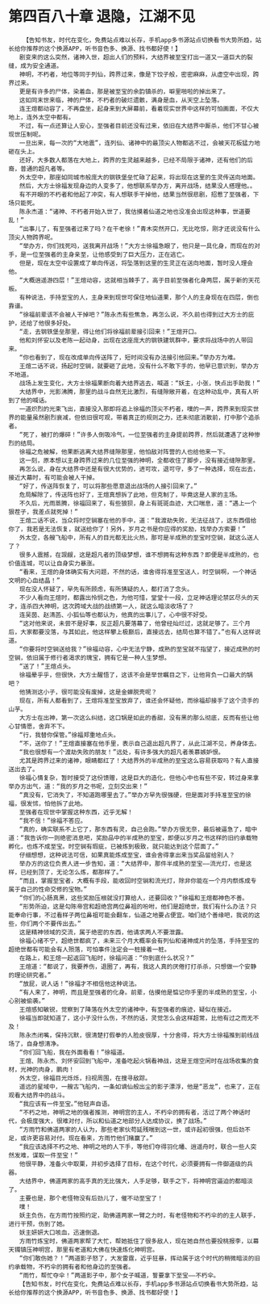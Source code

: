 # 第四百八十章 退隐，江湖不见
        【告知书友，时代在变化，免费站点难以长存，手机app多书源站点切换看书大势所趋，站长给你推荐的这个换源APP，听书音色多、换源、找书都好使！】
       剧变来的这么突然，诸神入世，超出人们的预料，大结界被至宝打出一道又一道巨大的裂缝，成为安全通道。
       神明，不朽者，地位等同于列仙，跨界过来，像是下饺子般，密密麻麻，从虚空中出现，跨界过来。
       更是有许多的尸体，染着血，那是被至宝的余韵镇杀的，噼里啪啦的掉出来了。
       这如同末世来临，神的尸体，不朽者的破烂遗骸，满身是血，从天空上坠落。
       连王煊都动容了，不再盘坐，起身来到大屏幕前，看着现实世界中这样的可怕画面，不仅大地上，连外太空中都有。
       不过，有一点还算让人安心，至强者目前还没有过来，依旧在大结界中厮杀，他们不甘心被现世压制呢。
       一旦出来，每一次的“大地震”，连列仙、诸神中的最顶尖人物都逃不过，会被天花板猛力地砸在头上。
       还好，大多数人都落在大地上，跨界的生灵越来越多，已经不局限于诸神，还有他们的后裔，普通的超凡者等。
       外太空中，那座如同城市般庞大的钢铁堡垒忙碌了起来，将出现在这里的生灵传送向地面。
       然后，大方士徐福发现身边的人变多了，他想联系举办方，离开战场，结果没人搭理他。。
       有不开眼的不朽者和他起了冲突，有人想联手干掉他，结果当然很悲剧，招惹了至强者，下场只能死。
       陈永杰道：“诸神、不朽者开始入世了，我估摸着仙道之地也没准会出现这种事，世道要乱！”
       “出事儿了，有至强者过来了吗？在干老徐！”青木突然开口，无比吃惊，刚才还说没有什么顶尖人物跨界呢。
       “举办方，你们找死吗，送我离开战场！”大方士徐福急眼了，他只是一具化身，而现在的对手，是一位至强者的主身亲至，让他感受到了巨大压力，正在逃亡。
       但是，现在太空中设置成了单向传送，将坠落到这里的生灵正在送向地面，暂时没人理会他。
       “大概逍遥游四层！”王煊动容，这就相当棘手了，高于目前至强者化身两层，属于新的天花板。
       有种说法，手持至宝的人，主身来到现世可保住地仙道果，那个人的主身现在在四层，倒也靠谱。
       “徐福前辈该不会被人干掉吧？”陈永杰有些焦急，再怎么说，不久前也得到过大方士的庇护，还给了他很多好处。
       “走，去钢铁堡垒那里，得让他们将徐福前辈接引回来！”王煊开口。
       他和刘怀安以及老陈一起动身，出现在这座庞大的钢铁建筑群中，要求将战场中的人带回来。
       “你也看到了，现在改成单向传送阵了，短时间没有办法接引他回来。”举办方为难。
       王煊二话不说，扬起时空锏，就要砸了此地，没有什么不敢下手的，他早已意识到，举办方不地道。
       战场上发生变化，大方士徐福果断向着大结界逃去，喊道：“妖主，小张，快点出手助我！”
       大结界中，光影沸腾，那里的战斗自然无比激烈，有缝隙敞开着，在这种动乱中，真有人听到了他的喊话。
       一道炽烈的光束飞出，直接没入那即将追上徐福的顶尖不朽者，噗的一声，跨界来到现实世界的能量虽然剧烈衰减，但依旧很可观，带着真正的规则之力，还未彻底消散前，打中那个追杀者。
       “死了，被打的爆碎！”许多人倒吸冷气，一位至强者的主身提前跨界，然后就遭遇了这种惨烈的结局。
       徐福之危被解，他果断逃离大结界缝隙那里，他怕敌对阵营的人也给他来一下。
       这一刻，原本想以主身跨界过来的几位至强的神明，全都收住了脚步，没有接近缝隙那里。
       再怎么说，身在大结界中还是有很大优势的，进可攻，退可守，多了一种选择，现在出去，接近大幕时，有可能会被人干掉。
       “好了，传送阵恢复了，可以将那些愿意退出战场的人接引回来了。”
       危局解除了，传送阵也好了，王煊真想拆了此地，但克制了，毕竟这是人家的主场。
       不久后，光雨蒸腾，徐福回来了，有些狼狈，身上有斑斑血迹，大口喘息，道：“遇上一个狠茬子，我差点就死掉！”
       王煊二话不说，当众将时空锏塞在他的手中，道：“我渡劫失败，无法征战了，这东西借给你了，我若是无法恢复，就送给你了！另外，岁月之书是你应得的奖励，找举办方索要！”
       外太空，各艘飞船中，所有人的目光都无比火热，那可是半成熟的至宝时空锏，就这么送人了？
       很多人震撼，在觊觎，这是超凡者的顶级梦想，谁不想拥有这种东西？即便是半成熟的，也价值连城，可以让自身实力暴涨。
       “看来，王煊的身体确实有大问题，不然的话，谁舍得将准至宝送人，时空锏啊，一个神话文明的心血结晶！”
       现在没人怀疑了，早先有所顾虑，有所猜疑的人，都打消了念头。
       不少人看向王煊时，都露出怜悯之色，为他可惜，堂堂十一段，立足神话理论禁区尽头的天才，连杀四大神明，这次跨域大战的战绩第一人，就这么暗淡收场了？
       连吴茵、赵清菡、小狐仙等也都认为，他真的出事儿了，心中很不好受。
       “这对他来说，未尝不是好事，反正超凡要落幕了，他曾经灿烂过，这就足够了。三个月后，大家都要没落，与其如此，他这样攀上极巅后，直接远去，结局也算不错了。”也有人这样说道。
       “你要将时空锏送给我？”徐福动容，心中无法宁静，成熟的至宝就不指望了，接近成熟的时空锏，依旧属于修行者渴求的瑰宝，拥有它是一种人生梦想。
       “送了！”王煊点头。
       徐福晕乎乎，但很快，大方士醒悟了，这该不会是举世瞩目之下，让他背负一口最大的锅吧？
       他猜测这小子，很可能没有废掉，这是金蝉脱壳呢？
       现在，所有人都看到了，王煊将准至宝放弃了，谁还会怀疑他，而徐福却接手了这个烫手的山芋。
       大方士在出神，第一次这么纠结，这口锅是如此的香甜，没有黑的那么彻底，反而有些让他心甘情愿，舍弃不下。
       “行，我替你保管。”徐福郑重地点头。
       “不，送你了！”王煊直接塞在他手里，表示自己退出超凡界了，从此江湖不见，养身体去。
       “我也很想有一个渡劫失败的朋友！”远处，有许多强大的超凡者羡慕嫉妒恨。
       尤其是跨界过来的诸神，眼睛都红了！大结界外的半成熟的至宝这么容易获取吗？有人直接送出去了。
       徐福心情复杂，暂时接受了这份馈赠，这是巨大的造化，但他心中也有些不安，转过身来拿举办方出气，道：“我的岁月之书呢，立刻交出来！”
       “真没有，它消失了，不知道跑哪里去了。”举办方早先很强硬，但是面对手持准至宝的徐福，很发怵，怕他拆了此地。
       至强者在现世中掌握这种东西，近乎无解！
       “我不信！”徐福不答应。
       “真的，确实联系不上它了，那东西有灵，自己会跑。”举办方很无奈，最后被逼急了，暗中道：“我告诉你一则绝密消息吧，奖励品中的半成熟的至宝，即便以岁月之书这样的旧约承载物孵化，也炼不成至宝。时空锏有瑕疵，已被炼到极致，就只能达到这个层面了。”
       仔细想想，这种说法可信，如果真能炼成至宝，谁会舍得拿出来当奖品留给别人？
       举办方的这位负责人进一步告知，道：“大结界中，那件半成熟的至宝——流光灯，也是这样，已经到顶了，无论怎么炼，都那样了。”
       “而且，掌握至宝者，大概有手段，能收回时空锏和流光灯，除非你能在一个月内祭炼成专属于自己的性命交修的宝物。”
       “你们的心肠真黑，这些奖励压根就没打算给人，还要回收？”徐福和王煊都神色不善。
       “形势所迫，这是勾陈帝宫和超绝宫两位鼻祖的吩咐，他们是超绝世，我们有什么办法？只能奉命行事，不过看样子两位鼻祖可能会翻车，仙道之地要占便宜。咱们结个善缘吧，我说的这些，你们两个不要传出去。”
       这是精神领域的交流，属于绝密的东西，他请求两人不要泄露。
       徐福心绪不宁，超绝世都疯了，未来三个月大概率会有列仙和诸神成片的坠落，手持至宝的超绝世都有可能会有人殒落，可怕事件注定会一桩接着一桩。
       在路上，和王煊一起返回飞船时，徐福问道：“你到底什么状况？”
       王煊道：“都说了，我要养伤，退圈了，再有，我这人真的厌倦打打杀杀，只想做一个安静的理论研究者。”
       “放屁，说人话！”徐福才不相信他这种说法。
       “有人来了，神明，而且是至强者的化身。前辈，估摸他是惦记你手里的半成熟的至宝，小心别被偷袭。”
       王煊感知敏锐，觉察到了降落在外太空的诸神中，有至强者的痕迹，疑似在接近。
       徐福当即就知道了，这小子没什么伤，不然的话，灵觉怎么会这样超常，比他有过之而无不及！
       陈永杰闭嘴，保持沉默，很清楚打假拳的人脸皮很厚，十分舍得，将大方士徐福推到前线战场了，自身想清净。
       “你们回飞船，我在外面看看！”徐福道。
       王煊、陈永杰、刘怀安回到飞船中，准备吃起火锅看神战，这是王煊空闲时在战场收集的食材，光神的肉身，鹏肉！
       外太空，徐福目光烁烁，扫视周围，在搜寻敌踪。
       遥远的星域中，一艘古飞船内，一条如谪仙般出尘的影子漂浮，他是“恶龙”，也来了，正在观看大结界中的战斗。
       “我应该有一件至宝。”他轻声自语。
       “不朽之地，神明之地的强者推测，神明宫的主人，不朽伞的拥有者，活过了两个神话时代，会极度强大，很难对付，所以和仙道之地部分人达成协议，换了战场。”
       “方雨竹和佛道两家的人认为，那些老家伙苟延残喘到这一世，或许起初很强，但后劲不足，或许更容易对付。现在看来，方雨竹他们赌赢了。”
       “我应该选择不朽之地、神明之地的人下手，等他们夺得羽化幡、逍遥舟时，联合一些人突然发难，谋取一件至宝！”
       他很平静，准备火中取栗，并初步选择了目标，在这个时代，必须要拥有一件御道级的兵器。
       大结界中，佛道两家的高手真的无比强大，人手足够，联手之下，将神明宫逼迫的都暗淡了。
       主要也是，那个老怪物没有后劲儿了，催不动至宝了！
       噗！
       妖主负伤，在方雨竹按照约定，助佛道两家一臂之力时，有老怪物和不朽伞的的主人联手，进行干预，伤到了她。
       妖主妍妍大口咳血，迅速倒退。
       方雨竹炼宝时，佛道两家帮了大忙，帮她抵住了很多敌人，现在她自然也要投桃报李，以幕天镯镇压神明宫，那里有老道和大佛在快速炼化神明宫。
       “你们敢伤她？！”两道影子怒了，大发雷霆，近乎狂暴，挥动属于这个时代的稍微暗淡的旧约承载物，不朽伞的拥有者和他身边的至强者。
       “雨竹，帮忙夺伞！”两道影子中，那个女子喊道，誓要拿下至宝——不朽伞。
       【告知书友，时代在变化，免费站点难以长存，手机app多书源站点切换看书大势所趋，站长给你推荐的这个换源APP，听书音色多、换源、找书都好使！】